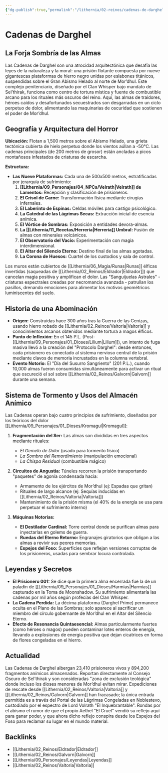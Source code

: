 ```yaml
---
{"dg-publish":true,"permalink":"/lithernia/02-reinos/cadenas-de-darghel/","title":"Cadenas de Darghel","tags":["lithernia","ubicacion","prision","mordhul"]}
---
```


# Cadenas de Darghel

## La Forja Sombría de las Almas
Las Cadenas de Darghel son una atrocidad arquitectónica que desafía las leyes de la naturaleza y la moral: una prisión flotante compuesta por nueve gigantescas plataformas de hierro negro unidas por eslabones titánicos, suspendidas sobre el Gran Abismo Helado al norte de Mor’dhul. Este complejo penitenciario, diseñado por el Clan Whisper bajo mandato de Sel’thirak, funciona como centro de tortura mística y fuente de combustible arcano para los rituales más oscuros del reino. Aquí, las almas de traidores, héroes caídos y desafortunados secuestrados son desgarradas en un ciclo perpetuo de dolor, alimentando las maquinarias de oscuridad que sostienen el poder de Mor’dhul.

## Geografía y Arquitectura del Horror
**Ubicación:** Flotan a 1,500 metros sobre el Abismo Helado, una grieta tectónica cubierta de hielo perpetuo donde los vientos aúllan a -50°C. Las cadenas principales (de 200 metros de grosor) están ancladas a picos montañosos infestados de criaturas de escarcha.

**Estructura:**
- **Las Nueve Plataformas:** Cada una de 500x500 metros, estratificadas por jerarquía de sufrimiento:
  1. **[[Lithernia/09_Personajes/04_NPCs/Velrath\|Velrath]] de Lamentos:** Recepción y clasificación de prisioneros.
  2. **El Crisol de Carne:** Transformación física mediante cirugías infernales.
  3. **El Laberinto de Espinas:** Celdas móviles para castigo psicológico.
  4. **La Catedral de las Lágrimas Secas:** Extracción inicial de esencia anímica.
  5. **El Vórtice de Sombras:** Exposición a entidades devora-almas.
  6. **La [[Lithernia/11_Recetas/Herreria\|Herreria]] Umbral:** Fusión de almas con minerales volcánicos.
  7. **El Observatorio del Vacío:** Experimentación con magia interdimensional.
  8. **El Altar del Silencio Eterno:** Destino final de las almas agotadas.
  9. **La Corona de Huesos:** Cuartel de los custodios y sala de control.

Los muros están cubiertos de [[Lithernia/06_Magia/Runas\|Runas]] élficas invertidas (saqueadas de [[Lithernia/02_Reinos/Eldrador\|Eldrador]]) que cancelan magia positiva y amplifican el dolor. Las "Sanguijuelas Astrales" - criaturas espectrales creadas por necromancia avanzada - patrullan los pasillos, drenando emociones para alimentar los motivos geométricos luminiscentes del suelo.

## Historia de una Abominación
- **Origen:** Construidas hace 300 años tras la Guerra de las Cenizas, usando hierro robado de [[Lithernia/02_Reinos/Valtoria\|Valtoria]] y conocimientos arcanos obtenidos mediante tortura a magos élficos.
- **Punto de Inflexión:** En el 145 P.L. (Post-[[Lithernia/09_Personajes/01_Dioses/Lilium\|Lilium]]), un intento de fuga masiva llevó a la creación del "Protocolo Darghel": desde entonces, cada prisionero es conectado al sistema nervioso central de la prisión mediante clavos de memoria incrustados en la columna vertebral.
- **Evento Notorio:** El "Día del Susurro Sangriento" (201 P.L.), cuando 10,000 almas fueron consumidas simultáneamente para activar un ritual que oscureció el sol sobre [[Lithernia/02_Reinos/Galvorn\|Galvorn]] durante una semana.

## Sistema de Tormento y Usos del Almacén Anímico
Las Cadenas operan bajo cuatro principios de sufrimiento, diseñados por los teóricos del dolor [[Lithernia/09_Personajes/01_Dioses/Kromagul\|Kromagul]]:

1. **Fragmentación del Ser:** Las almas son divididas en tres aspectos mediante rituales:
   - *El Gemelo de Dolor* (usado para tormento físico)
   - *La Sombra del Remordimiento* (manipulación emocional)
   - *La Chispa Residual* (combustible mágico)

2. **Circuitos de Angustia:** Túneles recorren la prisión transportando "paquetes" de agonía condensada hacia:
   - Armamento de los ejércitos de Mor’dhul (ej: Espadas que gritan)
   - Rituales de largo alcance (ej: Sequías inducidas en [[Lithernia/02_Reinos/Valtoria\|Valtoria]])
   - Mantenimiento de la prisión misma (el 40% de la energía se usa para perpetuar el sufrimiento interno)

3. **Máquinas Notorias:**
   - **El Destilador Cardinal:** Torre central donde se purifican almas para inyectarlas en golems de guerra.
   - **Ruedas del Eterno Retorno:** Engranajes giratorios que obligan a las almas a revivir sus peores memorias.
   - **Espejos del Foso:** Superficies que reflejan versiones corruptas de los prisioneros, usadas para sembrar locura controlada.

## Leyendas y Secretos
- **El Prisionero 001:** Se dice que la primera alma encerrada fue la de un paladín de [[Lithernia/09_Personajes/01_Dioses/Harmias\|Harmias]] capturado en la Toma de Moonshadow. Su sufrimiento alimentaría las cadenas por mil años según profecías del Clan Whisper.
- **La Cadena Perdida:** La décima plataforma (Darghel Prime) permanece oculta en el Plano de las Sombras; solo aparece al sacrificar un miembro del círculo gobernante de Mor’dhul en el Altar del Silencio Eterno.
- **Efecto de Resonancia Quintaesencial:** Almas particularmente fuertes (como héroes o magos) pueden contaminar lotes enteros de energía, llevando a explosiones de energía positiva que dejan cicatrices en forma de flores congeladas en el hierro.

## Actualidad
Las Cadenas de Darghel albergan 23,410 prisioneros vivos y 894,200 fragmentos anímicos almacenados. Reportan directamente al Consejo Oscuro de Sel’thirak y son consideradas "zona de exclusión teológica" donde incluso los dioses menores de Mor’dhul evitan mirar. Expediciones de rescate desde [[Lithernia/02_Reinos/Valtoria\|Valtoria]] y [[Lithernia/02_Reinos/Galvorn\|Galvorn]] han fracasado; la única entrada permitida es a través del Portal de las Lágrimas Congeladas en Noblestevo, custodiado por el espectro de Lord Volrath "El Inquebrantable". Rondas por el abismo el rumor de que el propio Aethel "El Cruel" vendió su reflejo aquí para ganar poder, y que ahora dicho reflejo conspira desde los Espejos del Foso para reclamar su lugar en el mundo material.

## Backlinks
- [[Lithernia/02_Reinos/Eldrador\|Eldrador]]
- [[Lithernia/02_Reinos/Galvorn\|Galvorn]]
- [[Lithernia/09_Personajes/Leyendas\|Leyendas]]
- [[Lithernia/02_Reinos/Valtoria\|Valtoria]]
